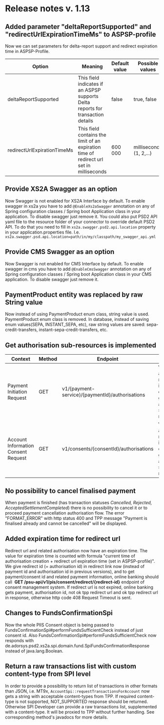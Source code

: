 # Release notes v. 1.13

## Added parameter "deltaReportSupported" and "redirectUrlExpirationTimeMs" to ASPSP-profile
Now we can set parameters for delta-report support and redirect expiration time in ASPSP-Profile.

| Option                                  | Meaning                                                                                             | Default value                                        | Possible values                                                                                      |
|-----------------------------------------|-----------------------------------------------------------------------------------------------------|------------------------------------------------------|------------------------------------------------------------------------------------------------------|
|deltaReportSupported                     | This field indicates if an ASPSP supports Delta reports for transaction details                     | false                                                | true, false                                                                                          |
|redirectUrlExpirationTimeMs              | This field contains the limit of an expiration time of redirect url set in milliseconds             | 600 000                                              | milliseconds (1, 2,...)                                                                                         |

## Provide XS2A Swagger as an option
Now Swagger is not enabled for XS2A Interface by default.
To enable swagger in xs2a you have to add `@EnableXs2aSwagger` annotation on any of Spring configuration classes / Spring boot Application class in your application. To disable swagger just remove it.
You could also put PSD2 API yaml file to the resource folder of your connector to override default PSD2 API. To do that you need to fill in 
`xs2a.swagger.psd2.api.location` property in your application.properties file. I.e.
`xs2a.swagger.psd.api.location=path/in/my/classpath/my_swagger_api.yml`

## Provide CMS Swagger as an option
Now Swagger is not enabled for CMS Interface by default.
To enable swagger in cms you have to add `@EnableCmsSwagger` annotation on any of Spring configuration classes / Spring boot Application class in your CMS application. To disable swagger just remove it.

## PaymentProduct entity was replaced by raw String value
Now instead of using PaymentProduct enum class, string value is used. PaymentProduct enum class is removed.
In database, instead of saving enum values(SEPA, INSTANT_SEPA, etc), raw string values are saved:  sepa-credit-transfers, instant-sepa-credit-transfers, etc.

## Get authorisation sub-resources is implemented
| Context                             | Method | Endpoint                                        | Description                                                                                     |
|-------------------------------------|--------|-------------------------------------------------|-------------------------------------------------------------------------------------------------|
| Payment Initiation Request          | GET    | v1/{payment-service}/{paymentId}/authorisations | Will deliver an array of resource identifications of all generated authorisation sub-resources. |
| Account Information Consent Request | GET    | v1/consents/{consentId}/authorisations          | Will deliver an array of resource identifications of all generated authorisation sub-resources. |

## No possibility to cancel finalised payment
When payment is finished (has transaction statuses *Cancelled, Rejected, AcceptedSettlementCompleted*) there is no possibility to cancel it or to proceed payment cancellation authorisation flow.
The error "FORMAT_ERROR" with http status 400 and TPP message "Payment is finalised already and cannot be cancelled" will be displayed.

## Added expiration time for redirect url
Redirect url and related authorisation now have an expiration time. The value for expiration time is counted with formula 
"current time of authorisation creation + redirect url expiration time (set in ASPSP-profile)". 
We give redirect id (= authorisation id) in redirect link now (instead of payment id and authorisation id in previous versions), and to get payment/consent id and related payment information, online banking should call 
 **GET /psu-api/v1/pis/consent/redirect/{redirect-id}** endpoint of consent management system.
If redirect url is not expired, online banking gets payment, authorisation id, not ok tpp redirect url and ok tpp redirect url in response, otherwise http code 408 Request Timeout is sent.

## Changes to FundsConfirmationSpi
Now the whole PIIS Consent object is being passed to FundsConfirmationSpi#performFundsSufficientCheck instead of just consent id.
Also FundsConfirmationSpi#performFundsSufficientCheck now responds with
de.adorsys.psd2.xs2a.spi.domain.fund.SpiFundsConfirmationResponse instead of java.lang.Boolean.

## Return a raw transactions list with custom content-type from SPI level
In order to provide a possibility to return list of transactions in other formats than JSON, i.e. MT9x,
`AccountSpi::requestTransactionsForAccount` now gets a string with acceptable content-types from TPP.
If required content-type is not supported, NOT_SUPPORTED response should be returned. Otherwise SPI Developer
can provide a raw transactions list, supplemented with a content-type. It will be proxied to TPP without further handling.
See corresponding method's javadocs for more details.
